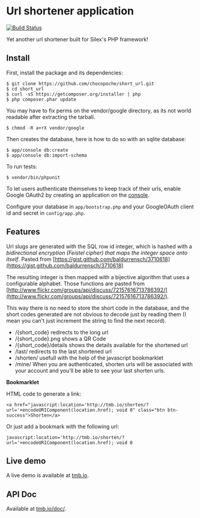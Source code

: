 # Url shortener application

[![Build Status](https://travis-ci.org/chocopoche/short_url.png?branch=master)](https://travis-ci.org/chocopoche/short_url)

Yet another url shortener built for Silex's PHP framework!

## Install

First, install the package and its dependencies:

    $ git clone https://github.com/chocopoche/short_url.git
    $ cd short_url
    $ curl -sS https://getcomposer.org/installer | php
    $ php composer.phar update

You may have to fix perms on the vendor/google directory, as its not world
readable after extracting the tarball.

    $ chmod -R a+rX vendor/google

Then creates the database, here is how to do so with an sqlite database:

    $ app/console db:create
    $ app/console db:import-schema

To run tests:

    $ vendor/bin/phpunit

To let users authenticate themselves to keep track of their urls, enable
Google OAuth2 by creating an application on the [console](https://code.google.com/apis/console/).

Configure your database in `app/bootstrap.php` and your GoogleOAuth client id
and secret in `config/app.php`.

## Features

Url slugs are generated with the SQL row id integer, which is hashed with a
*bidirectional encryption (Feistel cipher) that maps the integer space onto
itself*. Pasted from [https://gist.github.com/baldurrensch/3710618](https://gist.github.com/baldurrensch/3710618)

The resulting integer is then mapped with a bijective algorithm that uses a
configurable alphabet. Those functions are pasted from [http://www.flickr.com/groups/api/discuss/72157616713786392/](http://www.flickr.com/groups/api/discuss/72157616713786392/).

This way there is no need to store the short code in the database, and the short
codes generated are not obvious to decode just by reading them (I mean you
can't just increment the string to find the next record).

- /{short_code} redirects to the long url
- /{short_code}.png shows a QR Code
- /{short_code}/details shows the details available for the shortened url
- /last/ redirects to the last shortened url
- /shorten/ usefull with the help of the javascript bookmarklet
- /mine/ When you are authenticated, shorten urls will be associated with your
  account and you'll be able to see your last shorten urls.

**Bookmarklet**

HTML code to generate a link:

    <a href="javascript:location='http://tmb.io/shorten/?url='+encodeURIComponent(location.href); void 0" class="btn btn-success">Shorten</a>

Or just add a bookmark with the following url:

    javascript:location='http://tmb.io/shorten/?url='+encodeURIComponent(location.href); void 0

## Live demo

A live demo is available at [tmb.io](http://tmb.io).

## API Doc

Available at [tmb.io/doc/](http://tmb.io/doc/).
